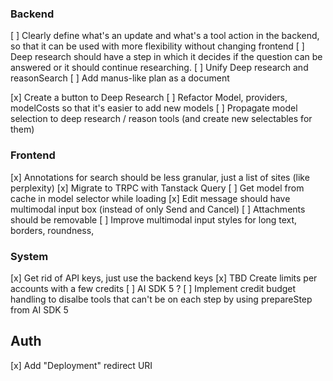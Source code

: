 ### Backend
[ ] Clearly define what's an update and what's a tool action in the backend, so that it can be used with more flexibility without changing frontend
[ ] Deep research should have a step in which it decides if the question can be answered or it should continue researching.
[ ] Unify Deep research and reasonSearch
[ ] Add manus-like plan as a document

[x] Create a button to Deep Research
[ ] Refactor Model, providers, modelCosts so that it's easier to add new models
[ ] Propagate model selection to deep research / reason tools (and create new selectables for them)


### Frontend
[x] Annotations for search should be less granular, just a list of sites (like perplexity)
[x] Migrate to TRPC with Tanstack Query
[ ] Get model from cache in model selector while loading
[x] Edit message should have multimodal input box (instead of only Send and Cancel)
[ ] Attachments should be removable
[ ] Improve multimodal input styles for long text, borders, roundness,


### System
[x] Get rid of API keys, just use the backend keys
[x] TBD Create limits per accounts with a few credits
[ ] AI SDK 5 ?
[ ] Implement credit budget handling to disalbe tools that can't be on each step by using prepareStep from AI SDK 5



## Auth
[x] Add "Deployment" redirect URI 